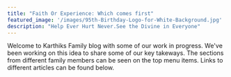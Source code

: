 ```yaml
---
title: "Faith Or Experience: Which comes first"
featured_image: '/images/95th-Birthday-Logo-for-White-Background.jpg'
description: "Help Ever Hurt Never.See the Divine in Everyone"
---
```

Welcome to Karthiks Family blog with some of our work in progress. We've been working on this idea to share some of our key takeways. The sections from different family members can be seen on the top menu items. Links to different articles can be found below.

